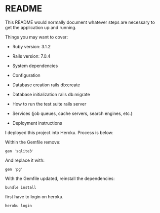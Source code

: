 # README

This README would normally document whatever steps are necessary to get the
application up and running.

Things you may want to cover:

* Ruby version:
    3.1.2
* Rails version:
    7.0.4
* System dependencies

* Configuration

* Database creation
    rails db:create
* Database initialization
    rails db:migrate
* How to run the test suite
    rails server

* Services (job queues, cache servers, search engines, etc.)

* Deployment instructions

I deployed this project into Heroku. Process is below:

Within the Gemfile remove:

```
gem 'sqlite3'
```
And replace it with:
```
gem 'pg'
```
With the Gemfile updated, reinstall the dependencies:
```
bundle install
```
first have to login on heroku.
```
heroku login
```

```

```

```

```

```

```

